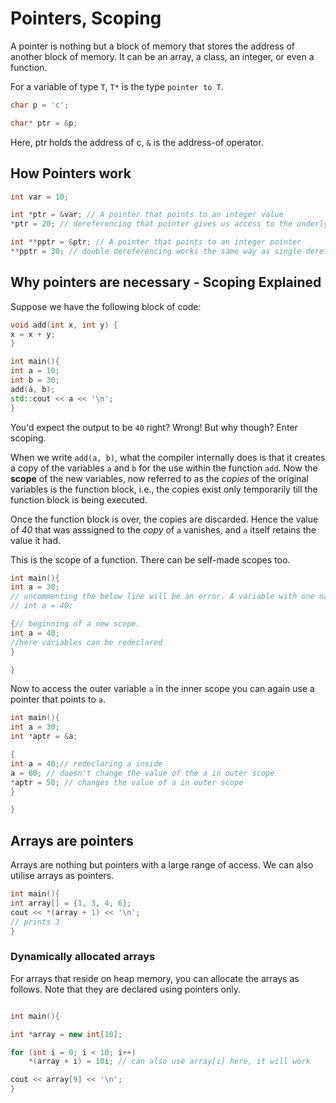# Pointers, Scoping 

A pointer is nothing but a block of memory that stores the address of another block of memory. It can be an array, a class, an integer, or even a function.

For a variable of type `T`, `T*` is the  type  `pointer to T`.

```cpp
char p = 'c';

char* ptr = &p;
```

Here, ptr holds the address of c, `&` is the address-of operator. 

## How Pointers work

```cpp
int var = 10;

int *ptr = &var; // A pointer that points to an integer value
*ptr = 20; // dereferencing that pointer gives us access to the underlying value

int **pptr = &ptr; // A pointer that points to an integer pointer
**pptr = 30; // double dereferencing works the same way as single dereferencing
```

## Why pointers are necessary - Scoping Explained

Suppose we have the following block of code:

```cpp
void add(int x, int y) {
x = x + y;
}

int main(){
int a = 10;
int b = 30;
add(a, b);
std::cout << a << '\n';
}
```

You'd expect the output to be `40` right? Wrong! But why though? Enter scoping.

When we write `add(a, b)`, what the compiler internally does is that it creates a copy of the variables `a` and `b` for the use within the function `add`. Now the **scope** of the new variables, now referred to as the *copies* of the original variables is the function block, i.e., the copies exist only temporarily till the function block is being executed. 

Once the function block is over, the copies are discarded. Hence the value of *40* that was asssigned to the *copy* of `a` vanishes, and `a` itself retains the value it had.

This is the scope of a function. There can be self-made scopes too.

```cpp
int main(){
int a = 30;
// uncommenting the below line will be an error. A variable with one name will be declared twice in the same scope
// int a = 40;

{// beginning of a new scope.
int a = 40;
//here variables can be redeclared
}

}
```

Now to access the outer variable `a` in the inner scope you can again use a pointer that points to `a`.

```cpp
int main(){
int a = 30;
int *aptr = &a;

{
int a = 40;// redeclaring a inside
a = 60; // doesn't change the value of the a in outer scope
*aptr = 50; // changes the value of a in outer scope
}

}
```

## Arrays are pointers

Arrays are nothing but pointers with a large range of access. We can also utilise arrays as pointers. 

```cpp
int main(){
int array[] = {1, 3, 4, 6};
cout << *(array + 1) << '\n';
// prints 3
}
```

### Dynamically allocated arrays

For arrays that reside on heap memory, you can allocate the arrays as follows. Note that they are declared using pointers only.

```cpp

int main(){

int *array = new int[10];

for (int i = 0; i < 10; i++) 
    *(array + i) = 10i; // can also use array[i] here, it will work 

cout << array[9] << '\n';
}
```
